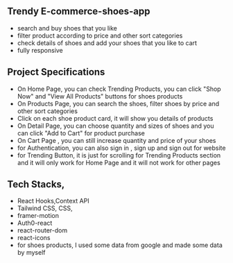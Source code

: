 ## Trendy E-commerce-shoes-app

- search and buy shoes that you like
- filter product according to price and other sort categories
- check details of shoes and add your shoes that you like to cart
- fully responsive

## Project Specifications

- On Home Page, you can check Trending Products, you can click "Shop Now" and "View All Products" buttons for shoes products
- On Products Page, you can search the shoes, filter shoes by price and other sort categories
- Click on each shoe product card, it will show you details of products
- On Detail Page, you can choose quantity and sizes of shoes and you can click "Add to Cart" for product purchase
- On Cart Page , you can still increase quantity and price of your shoes
- for Authentication, you can also sign in , sign up and sign out for website
- for Trending Button, it is just for scrolling for Trending Products section and it will only work for Home Page and it will not work for other pages

## Tech Stacks,

- React Hooks,Context API
- Tailwind CSS, CSS,
- framer-motion
- Auth0-react
- react-router-dom
- react-icons
- for shoes products, I used some data from google and made some data by myself
